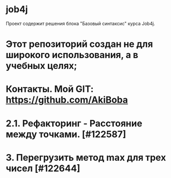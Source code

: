 # job4j
Проект содержит решения блока "Базовый синтаксис" курса Job4j.

# Этот репозиторий создан не для широкого использования, а в учебных целях;
# Контакты. Мой GIT: https://github.com/AkiBoba
# 2.1. Рефакторинг - Расстояние между точками. [#122587] 
# 3. Перегрузить метод max для трех чисел [#122644]